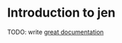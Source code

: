 # Introduction to jen

TODO: write [great documentation](http://jacobian.org/writing/what-to-write/)
